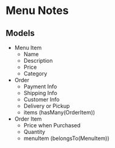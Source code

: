 # Menu Notes

## Models

- Menu Item
  * Name
  * Description
  * Price
  * Category
- Order
  * Payment Info
  * Shipping Info
  * Customer Info
  * Delivery or Pickup
  * items (hasMany(OrderItem))
- Order Item
  * Price when Purchased
  * Quantity
  * menuItem (belongsTo(MenuItem))
